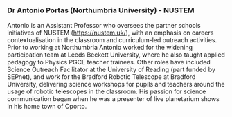 <a name="ap"></a>

### Dr Antonio Portas (Northumbria University) - NUSTEM

Antonio is an Assistant Professor who oversees the partner schools initiatives of NUSTEM (https://nustem.uk/), with an emphasis on careers contextualisation in the classroom and curriculum-led outreach activities. 
Prior to working at Northumbria Antonio worked for the widening participation team at Leeds Beckett University, where he also taught applied pedagogy to Physics PGCE teacher trainees. 
Other roles have included Science Outreach Facilitator at the University of Reading (part funded by SEPnet), and work for the Bradford Robotic Telescope at Bradford University, delivering science workshops for pupils and teachers around the usage of robotic telescopes in the classroom. 
His passion for science communication began when he was a presenter of live planetarium shows in his home town of Oporto.
